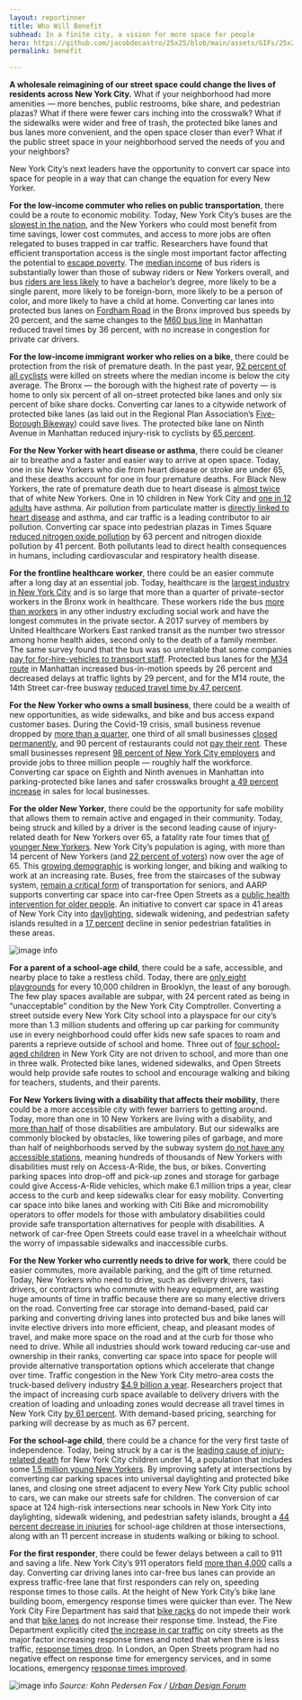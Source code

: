 ```yaml
---
layout: reportinner
title: Who Will Benefit
subhead: In a finite city, a vision for more space for people
hero: https://github.com/jacobdecastro/25x25/blob/main/assets/GIFs/25x25_gif_A_safercrossings_01_notype.gif?raw=true
permalink: benefit

---
```


**A wholesale reimagining of our street space could change the lives of residents across New York City.** What if your neighborhood had more amenities — more benches, public restrooms, bike share, and pedestrian plazas? What if there were fewer cars inching into the crosswalk? What if the sidewalks were wider and free of trash, the protected bike lanes and bus lanes more convenient, and the open space closer than ever? What if the public street space in your neighborhood served the needs of you and your neighbors? 

New York City’s next leaders have the opportunity to convert car space into space for people in a way that can change the equation for every New Yorker.

**For the low-income commuter who relies on public transportation**, there could be a route to economic mobility. Today, New York City’s buses are the [slowest in the nation](https://www.bloomberg.com/news/articles/2018-05-09/can-this-plan-save-new-york-city-s-terrible-buses), and the New Yorkers who could most benefit from time savings, lower cost commutes, and access to more jobs are often relegated to buses trapped in car traffic. Researchers have found that efficient transportation access is the single most important factor affecting the potential to [escape poverty](http://www.equality-of-opportunity.org/images/nbhds_exec_summary.pdf). The [median income](https://comptroller.nyc.gov/newsroom/press-releases/comptroller-stringer-report-mta-buses-already-slowest-in-the-nation-lost-100-million-passenger-trips-since-2008/) of bus riders is substantially lower than those of subway riders or New Yorkers overall, and bus [riders are less likely](https://comptroller.nyc.gov/newsroom/press-releases/comptroller-stringer-report-mta-buses-already-slowest-in-the-nation-lost-100-million-passenger-trips-since-2008/) to have a bachelor’s degree, more likely to be a single parent, more likely to be foreign-born, more likely to be a person of color, and more likely to have a child at home. Converting car lanes into protected bus lanes on [Fordham Road](http://www.nyc.gov/html/dot/downloads/pdf/2012-10-measuring-the-street.pdf) in the Bronx improved bus speeds by 20 percent, and the same changes to the [M60 bus line](http://www.nyc.gov/html/brt/downloads/pdf/2015-04-14-brt-125th-cb10-post-implementation-update.pdf) in Manhattan reduced travel times by 36 percent, with no increase in congestion for private car drivers.

**For the low-income immigrant worker who relies on a bike**, there could be protection from the risk of premature death. In the past year, [92 percent of all cyclists](https://nyc.streetsblog.org/2021/01/22/post-mortem-cyclist-victims-killed-in-2020-were-low-income-essential-workers/) were killed on streets where the median income is below the city average. The Bronx — the borough with the highest rate of poverty — is home to only six percent of all on-street protected bike lanes and only six percent of bike share docks. Converting car lanes to a citywide network of protected bike lanes (as laid out in the Regional Plan Association’s [Five-Borough Bikeway](https://rpa.org/work/reports/the-five-borough-bikeway)) could save lives. The protected bike lane on Ninth Avenue in Manhattan reduced injury-risk to cyclists by [65 percent](https://www1.nyc.gov/html/dot/downloads/pdf/2014-11-bicycle-path-data-analysis.pdf).

**For the New Yorker with heart disease or asthma**, there could be cleaner air to breathe and a faster and easier way to arrive at open space. Today, one in six New Yorkers who die from heart disease or stroke are under 65, and these deaths account for one in four premature deaths. For Black New Yorkers, the rate of premature death due to heart disease is [almost twice](https://www1.nyc.gov/assets/doh/downloads/pdf/epi/databrief95.pdf) that of white New Yorkers. One in 10 children in New York City and [one in 12 adults](https://www.cdc.gov/places/) have asthma. Air pollution from particulate matter is [directly linked to heart disease](https://www1.nyc.gov/assets/doh/downloads/pdf/epi/databrief95.pdf) and asthma, and car traffic is a leading contributor to air pollution. Converting car space into pedestrian plazas in Times Square [reduced nitrogen oxide pollution](https://gothamist.com/news/times-squares-pedestrian-plazas-made-air-quality-better) by 63 percent and nitrogen dioxide pollution by 41 percent. Both pollutants lead to direct health consequences in humans, including cardiovascular and respiratory health disease.

**For the frontline healthcare worker**, there could be an easier commute after a long day at an essential job. Today, healthcare is the [largest industry in New York City](https://nycfuture.org/pdf/CUF_An_Unhealthy_Commute.pdf) and is so large that more than a quarter of private-sector workers in the Bronx work in healthcare. These workers ride the bus [more than workers](https://nycfuture.org/pdf/CUF_An_Unhealthy_Commute.pdf) in any other industry excluding social work and have the longest commutes in the private sector. A 2017 survey of members by United Healthcare Workers East ranked transit as the number two stressor among home health aides, second only to the death of a family member. The same survey found that the bus was so unreliable that some companies [pay for for-hire-vehicles to transport staff](https://nycfuture.org/pdf/CUF_An_Unhealthy_Commute.pdf). Protected bus lanes for the [M34 route](https://www1.nyc.gov/html/dot/downloads/pdf/sustainable_streets_index_09.pdf) in Manhattan increased bus-in-motion speeds by 26 percent and decreased delays at traffic lights by 29 percent, and for the M14 route, the 14th Street car-free busway [reduced travel time by 47 percent](https://gothamist.com/news/analysis-shows-14th-street-busway-has-slashed-commute-times-notoriously-congested-route). 

**For the New Yorker who owns a small business**, there could be a wealth of new opportunities, as wide sidewalks, and bike and bus access expand customer bases. During the Covid-19 crisis, small business revenue dropped by [more than a quarter](https://www.nytimes.com/2020/09/22/nyregion/nyc-restaurants-rent.html), one third of all small businesses [closed permanently](https://pfnyc.org/wp-content/uploads/2020/07/actionandcollaboration.pdf), and 90 percent of restaurants could not [pay their rent](https://www.nytimes.com/2020/09/22/nyregion/nyc-restaurants-rent.html). These small businesses represent [98 percent of New York City employers](https://www.nytimes.com/2020/08/03/nyregion/nyc-small-businesses-closing-coronavirus.html) and provide jobs to three million people — roughly half the workforce. Converting car space on Eighth and Ninth avenues in Manhattan into parking-protected bike lanes and safer crosswalks brought [a 49 percent increase](http://www.nyc.gov/html/dot/downloads/pdf/2012-10-measuring-the-street.pdf) in sales for local businesses.

**For the older New Yorker**, there could be the opportunity for safe mobility that allows them to remain active and engaged in their community. Today, being struck and killed by a driver is the second leading cause of injury-related death for New Yorkers over 65, a fatality rate four times that [of younger New Yorkers](https://www1.nyc.gov/html/dot/downloads/pdf/safestreetsforseniors.pdf). New York City’s population is aging, with more than 14 percent of New Yorkers (and [22 percent of voters](https://popfactfinder.planning.nyc.gov/profile/441/demographic)) now over the age of 65. This [growing demographic](https://data.bikeleague.org/benchmarking-insights-on-older-adults/) is working longer, and biking and walking to work at an increasing rate. Buses, free from the staircases of the subway system, [remain a critical form](http://blog.tstc.org/2014/04/11/nyc-bus-riders-tend-to-be-older-and-poorer-than-subway-riders/) of transportation for seniors, and AARP supports converting car space into car-free Open Streets as a [public health intervention for older people](https://blog.aarp.org/livable-communities/can-streets-make-us-healthy-open-streets-can). An initiative to convert car space in 41 areas of New York City into [daylighting](https://nacto.org/publication/urban-street-design-guide/intersection-design-elements/visibility-sight-distance/), sidewalk widening, and pedestrian safety islands resulted in a [17 percent](https://www1.nyc.gov/html/dot/downloads/pdf/safestreetsforseniors.pdf) decline in senior pedestrian fatalities in these areas.

![image info](https://github.com/jacobdecastro/25x25/blob/main/assets/images/report/image31.png?raw=true)

**For a parent of a school-age child**, there could be a safe, accessible, and nearby place to take a restless child. Today, there are [only eight playgrounds](https://comptroller.nyc.gov/reports/state-of-play-a-new-model-for-nyc-playgrounds/?) for every 10,000 children in Brooklyn, the least of any borough. The few play spaces available are subpar, with 24 percent rated as being in “unacceptable” condition by the New York City Comptroller. Converting a street outside every New York City school into a playspace for our city’s more than 1.3 million students and offering up car parking for community use in every neighborhood could offer kids new safe spaces to roam and parents a reprieve outside of school and home. Three out of [four school-aged children](https://www1.nyc.gov/html/dot/downloads/pdf/nycdot-citywide-mobility-survey-report-2019.pdf) in New York City are not driven to school, and more than one in three walk. Protected bike lanes, widened sidewalks, and Open Streets would help provide safe routes to school and encourage walking and biking for teachers, students, and their parents.

**For New Yorkers living with a disability that affects their mobility**, there could be a more accessible city with fewer barriers to getting around. Today, more than one in 10 New Yorkers are living with a disability, and [more than half](https://popfactfinder.planning.nyc.gov/profile/441/economic) of those disabilities are ambulatory. But our sidewalks are commonly blocked by obstacles, like towering piles of garbage, and more than half of neighborhoods served by the subway system [do not have any accessible stations](https://nypost.com/2018/07/17/over-half-of-nyc-neighborhoods-leave-disabled-people-stranded/), meaning hundreds of thousands of New Yorkers with disabilities must rely on Access-A-Ride, the bus, or bikes. Converting parking spaces into drop-off and pick-up zones and storage for garbage could give Access-A-Ride vehicles, which make 6.1 million trips a year, clear access to the curb and keep sidewalks clear for easy mobility. Converting car space into bike lanes and working with Citi Bike and micromobility operators to offer models for those with ambulatory disabilities could provide safe transportation alternatives for people with disabilities. A network of car-free Open Streets could ease travel in a wheelchair without the worry of impassable sidewalks and inaccessible curbs. 

**For the New Yorker who currently needs to drive for work**, there could be easier commutes, more available parking, and the gift of time returned. Today, New Yorkers who need to drive, such as delivery drivers, taxi drivers, or contractors who commute with heavy equipment, are wasting huge amounts of time in traffic because there are so many elective drivers on the road. Converting free car storage into demand-based, paid car parking and converting driving lanes into protected bus and bike lanes will invite elective drivers into more efficient, cheap, and pleasant modes of travel, and make more space on the road and at the curb for those who need to drive. While all industries should work toward reducing car-use and ownership in their ranks, converting car space into space for people will provide alternative transportation options which accelerate that change over time. Traffic congestion in the New York City metro-area costs the truck-based delivery industry [$4.9 billion a year](https://www1.nyc.gov/html/dot/downloads/pdf/truck-deliveries-ll189.pdf). Researchers project that the impact of increasing curb space available to delivery drivers with the creation of loading and unloading zones would decrease all travel times in New York City [by 61 percent](http://www.utrc2.org/sites/default/files/Final-Report-Impacts-of-Freight-Parking-Policies.pdf). With demand-based pricing, searching for parking will decrease by as much as 67 percent.

**For the school-age child**, there could be a chance for the very first taste of independence. Today, being struck by a car is the [leading cause of injury-related death](https://www1.nyc.gov/content/visionzero/pages/) for New York City children under 14, a population that includes some [1.5 million young New Yorkers](https://popfactfinder.planning.nyc.gov/profile/441/demographic?comparator=4). By improving safety at intersections by converting car parking spaces into universal daylighting and protected bike lanes, and closing one street adjacent to every New York City public school to cars, we can make our streets safe for children. The conversion of car space at 124 high-risk intersections near schools in New York City into daylighting, sidewalk widening, and pedestrian safety islands, brought a [44 percent decrease in injuries](https://www1.nyc.gov/html/dot/downloads/pdf/safestreetsforseniors.pdf) for school-age children at those intersections, along with an 11 percent increase in students walking or biking to school. 

**For the first responder**, there could be fewer delays between a call to 911 and saving a life. New York City’s 911 operators field [more than 4,000](https://www.nydailynews.com/coronavirus/ny-coronavirus-new-york-city-911-calls-20200420-rx3r7hyg6vhhrflh4daxzb4one-story.html) calls a day. Converting car driving lanes into car-free bus lanes can provide an express traffic-free lane that first responders can rely on, speeding response times to those calls. At the height of New York City’s bike lane building boom, emergency response times were quicker than ever. The New York City Fire Department has said that [bike racks](https://nyc.streetsblog.org/2013/05/21/fdny-commissioner-salvatore-cassano-bike-share-racks-are-not-in-our-way/) do not impede their work and that [bike lanes](https://nyc.streetsblog.org/2019/09/19/fdny-traffic-not-bike-lanes-is-to-blame-for-increased-response-times/) do not increase their response time. Instead, the Fire Department explicitly cited [the increase in car traffic](https://nyc.streetsblog.org/2019/09/19/fdny-traffic-not-bike-lanes-is-to-blame-for-increased-response-times/) on city streets as the major factor increasing response times and noted that when there is less traffic, [response times drop](https://nyc.streetsblog.org/2020/09/21/fdny-response-times-improve-thanks-to-decreased-traffic-during-pandemic/). In London, an Open Streets program had no negative effect on response time for emergency services, and in some locations, emergency [response times improved](https://www.theguardian.com/society/2021/feb/13/covid-bike-and-walking-schemes-do-not-delay-ambulances-trusts-say).

![image info](https://github.com/jacobdecastro/25x25/blob/main/assets/images/report/image22.jpg?raw=true)
*Source: Kohn Pedersen Fox / [Urban Design Forum](https://urbandesignforum.org/proposals/unlock-equitable-transit-for-the-autonomous-age/)*
